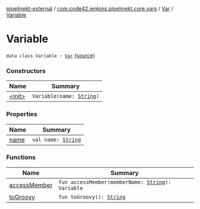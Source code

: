 [pipelinekt-external](../../../index.md) / [com.code42.jenkins.pipelinekt.core.vars](../../index.md) / [Var](../index.md) / [Variable](./index.md)

# Variable

`data class Variable : `[`Var`](../index.md) [(source)](https://github.com/code42/pipelinekt/tree/master/core/src/main/kotlin/com/code42/jenkins/pipelinekt/core/vars/Var.kt#L110)

### Constructors

| Name | Summary |
|---|---|
| [&lt;init&gt;](-init-.md) | `Variable(name: `[`String`](https://kotlinlang.org/api/latest/jvm/stdlib/kotlin/-string/index.html)`)` |

### Properties

| Name | Summary |
|---|---|
| [name](name.md) | `val name: `[`String`](https://kotlinlang.org/api/latest/jvm/stdlib/kotlin/-string/index.html) |

### Functions

| Name | Summary |
|---|---|
| [accessMember](access-member.md) | `fun accessMember(memberName: `[`String`](https://kotlinlang.org/api/latest/jvm/stdlib/kotlin/-string/index.html)`): Variable` |
| [toGroovy](to-groovy.md) | `fun toGroovy(): `[`String`](https://kotlinlang.org/api/latest/jvm/stdlib/kotlin/-string/index.html) |
